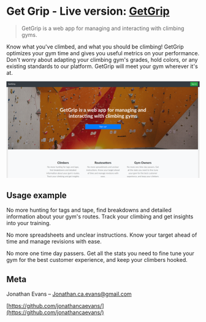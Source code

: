 # Get Grip - Live version: [GetGrip](http://getgrip.rocks/)
> GetGrip is a web app for managing and interacting with climbing gyms.

Know what you've climbed, and what you should be climbing! GetGrip optimizes your gym time and gives you useful metrics on your performance. Don't worry about adapting your climbing gym's grades, hold colors, or any existing standards to our platform. GetGrip will meet your gym wherever it's at.

![](header.png)

## Usage example

No more hunting for tags and tape, find breakdowns and detailed information about your gym's routes. Track your climbing and get insights into your training.

No more spreadsheets and unclear instructions. Know your target ahead of time and manage revisions with ease.

No more one time day passers. Get all the stats you need to fine tune your gym for the best customer experience, and keep your climbers hooked.

## Meta

Jonathan Evans – Jonathan.ca.evans@gmail.com

[https://github.com/jonathancaevans/](https://github.com/jonathancaevans/)

<!-- Markdown link & img dfn's -->
[npm-image]: https://img.shields.io/npm/v/datadog-metrics.svg?style=flat-square
[npm-url]: https://npmjs.org/package/datadog-metrics
[npm-downloads]: https://img.shields.io/npm/dm/datadog-metrics.svg?style=flat-square
[travis-image]: https://img.shields.io/travis/dbader/node-datadog-metrics/master.svg?style=flat-square
[travis-url]: https://travis-ci.org/dbader/node-datadog-metrics